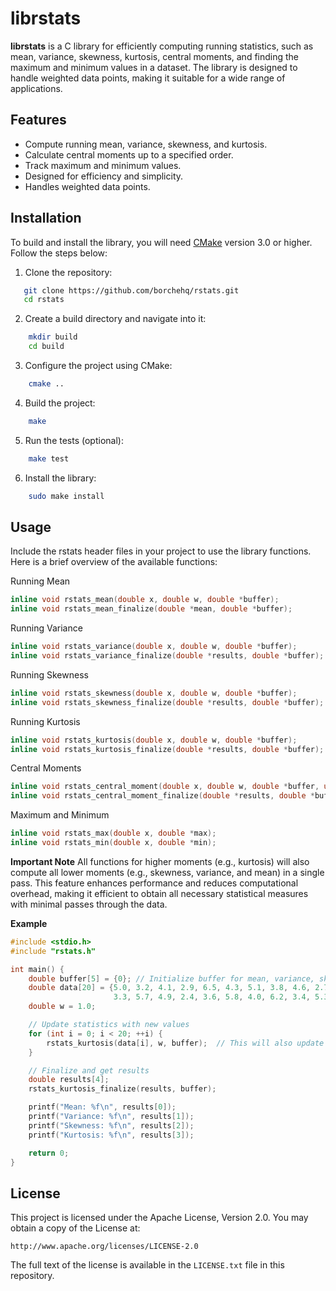 # librstats

**librstats** is a C library for efficiently computing running statistics, such as mean, variance, skewness, kurtosis, central moments, and finding the maximum and minimum values in a dataset. The library is designed to handle weighted data points, making it suitable for a wide range of applications.

## Features

- Compute running mean, variance, skewness, and kurtosis.
- Calculate central moments up to a specified order.
- Track maximum and minimum values.
- Designed for efficiency and simplicity.
- Handles weighted data points.

## Installation

To build and install the library, you will need [CMake](https://cmake.org/) version 3.0 or higher. Follow the steps below:

1. Clone the repository:
```bash
   git clone https://github.com/borchehq/rstats.git
   cd rstats
```

2. Create a build directory and navigate into it:
```bash
    mkdir build
    cd build
```

3. Configure the project using CMake:
```bash
    cmake ..
```

4. Build the project:
```bash
    make
```

5. Run the tests (optional):
```bash
    make test
```

6. Install the library:
```bash
    sudo make install
```

## Usage

Include the rstats header files in your project to use the library functions. 
Here is a brief overview of the available functions:

Running Mean
```C
inline void rstats_mean(double x, double w, double *buffer);
inline void rstats_mean_finalize(double *mean, double *buffer);
```

Running Variance
```C
inline void rstats_variance(double x, double w, double *buffer);
inline void rstats_variance_finalize(double *results, double *buffer);
```

Running Skewness
```C
inline void rstats_skewness(double x, double w, double *buffer);
inline void rstats_skewness_finalize(double *results, double *buffer);
```

Running Kurtosis
```C
inline void rstats_kurtosis(double x, double w, double *buffer);
inline void rstats_kurtosis_finalize(double *results, double *buffer);
```

Central Moments
```C
inline void rstats_central_moment(double x, double w, double *buffer, uint64_t p);
inline void rstats_central_moment_finalize(double *results, double *buffer, uint64_t p);
```

Maximum and Minimum
```C
inline void rstats_max(double x, double *max);
inline void rstats_min(double x, double *min);
```


**Important Note**
All functions for higher moments (e.g., kurtosis) will also compute all lower moments 
(e.g., skewness, variance, and mean) in a single pass. This feature enhances performance 
and reduces computational overhead, making it efficient to obtain all necessary statistical
measures with minimal passes through the data.

**Example**
```C
#include <stdio.h>
#include "rstats.h"

int main() {
    double buffer[5] = {0}; // Initialize buffer for mean, variance, skewness, kurtosis
    double data[20] = {5.0, 3.2, 4.1, 2.9, 6.5, 4.3, 5.1, 3.8, 4.6, 2.7, 
                       3.3, 5.7, 4.9, 2.4, 3.6, 5.8, 4.0, 6.2, 3.4, 5.3};
    double w = 1.0;

    // Update statistics with new values
    for (int i = 0; i < 20; ++i) {
        rstats_kurtosis(data[i], w, buffer);  // This will also update mean, variance, and skewness
    }

    // Finalize and get results
    double results[4];
    rstats_kurtosis_finalize(results, buffer);

    printf("Mean: %f\n", results[0]);
    printf("Variance: %f\n", results[1]);
    printf("Skewness: %f\n", results[2]);
    printf("Kurtosis: %f\n", results[3]);

    return 0;
}
```

## License

This project is licensed under the Apache License, Version 2.0. You may obtain a copy of the License at:

    http://www.apache.org/licenses/LICENSE-2.0

The full text of the license is available in the `LICENSE.txt` file in this repository.
